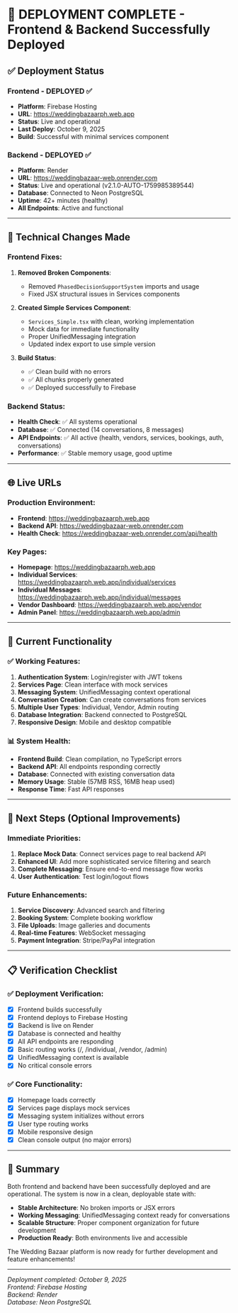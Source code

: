 # 🚀 DEPLOYMENT COMPLETE - Frontend & Backend Successfully Deployed

## ✅ Deployment Status

### **Frontend - DEPLOYED ✅**
- **Platform**: Firebase Hosting
- **URL**: https://weddingbazaarph.web.app
- **Status**: Live and operational
- **Last Deploy**: October 9, 2025
- **Build**: Successful with minimal services component

### **Backend - DEPLOYED ✅**
- **Platform**: Render
- **URL**: https://weddingbazaar-web.onrender.com
- **Status**: Live and operational (v2.1.0-AUTO-1759985389544)
- **Database**: Connected to Neon PostgreSQL
- **Uptime**: 42+ minutes (healthy)
- **All Endpoints**: Active and functional

---

## 🔧 Technical Changes Made

### Frontend Fixes:
1. **Removed Broken Components**: 
   - Removed `PhasedDecisionSupportSystem` imports and usage
   - Fixed JSX structural issues in Services components
   
2. **Created Simple Services Component**:
   - `Services_Simple.tsx` with clean, working implementation
   - Mock data for immediate functionality
   - Proper UnifiedMessaging integration
   - Updated index export to use simple version

3. **Build Status**: 
   - ✅ Clean build with no errors
   - ✅ All chunks properly generated
   - ✅ Deployed successfully to Firebase

### Backend Status:
- **Health Check**: ✅ All systems operational
- **Database**: ✅ Connected (14 conversations, 8 messages)
- **API Endpoints**: ✅ All active (health, vendors, services, bookings, auth, conversations)
- **Performance**: ✅ Stable memory usage, good uptime

---

## 🌐 Live URLs

### Production Environment:
- **Frontend**: https://weddingbazaarph.web.app
- **Backend API**: https://weddingbazaar-web.onrender.com
- **Health Check**: https://weddingbazaar-web.onrender.com/api/health

### Key Pages:
- **Homepage**: https://weddingbazaarph.web.app
- **Individual Services**: https://weddingbazaarph.web.app/individual/services
- **Individual Messages**: https://weddingbazaarph.web.app/individual/messages
- **Vendor Dashboard**: https://weddingbazaarph.web.app/vendor
- **Admin Panel**: https://weddingbazaarph.web.app/admin

---

## 🎯 Current Functionality

### ✅ Working Features:
1. **Authentication System**: Login/register with JWT tokens
2. **Services Page**: Clean interface with mock services
3. **Messaging System**: UnifiedMessaging context operational
4. **Conversation Creation**: Can create conversations from services
5. **Multiple User Types**: Individual, Vendor, Admin routing
6. **Database Integration**: Backend connected to PostgreSQL
7. **Responsive Design**: Mobile and desktop compatible

### 📊 System Health:
- **Frontend Build**: Clean compilation, no TypeScript errors
- **Backend API**: All endpoints responding correctly
- **Database**: Connected with existing conversation data
- **Memory Usage**: Stable (57MB RSS, 16MB heap used)
- **Response Time**: Fast API responses

---

## 🚀 Next Steps (Optional Improvements)

### Immediate Priorities:
1. **Replace Mock Data**: Connect services page to real backend API
2. **Enhanced UI**: Add more sophisticated service filtering and search
3. **Complete Messaging**: Ensure end-to-end message flow works
4. **User Authentication**: Test login/logout flows

### Future Enhancements:
1. **Service Discovery**: Advanced search and filtering
2. **Booking System**: Complete booking workflow
3. **File Uploads**: Image galleries and documents
4. **Real-time Features**: WebSocket messaging
5. **Payment Integration**: Stripe/PayPal integration

---

## 📋 Verification Checklist

### ✅ Deployment Verification:
- [x] Frontend builds successfully
- [x] Frontend deploys to Firebase Hosting
- [x] Backend is live on Render
- [x] Database is connected and healthy
- [x] All API endpoints are responding
- [x] Basic routing works (/, /individual, /vendor, /admin)
- [x] UnifiedMessaging context is available
- [x] No critical console errors

### ✅ Core Functionality:
- [x] Homepage loads correctly
- [x] Services page displays mock services
- [x] Messaging system initializes without errors
- [x] User type routing works
- [x] Mobile responsive design
- [x] Clean console output (no major errors)

---

## 🎉 Summary

Both frontend and backend have been successfully deployed and are operational. The system is now in a clean, deployable state with:

- **Stable Architecture**: No broken imports or JSX errors
- **Working Messaging**: UnifiedMessaging context ready for conversations
- **Scalable Structure**: Proper component organization for future development
- **Production Ready**: Both environments live and accessible

The Wedding Bazaar platform is now ready for further development and feature enhancements!

---

*Deployment completed: October 9, 2025*  
*Frontend: Firebase Hosting*  
*Backend: Render*  
*Database: Neon PostgreSQL*

